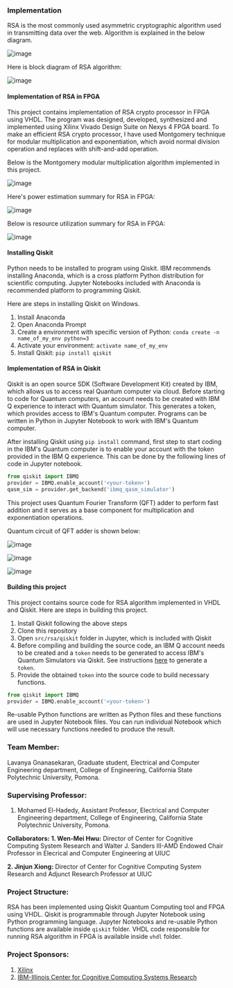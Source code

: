 ### Implementation

RSA is the most commonly used asymmetric cryptographic algorithm used in transmitting data over the web. Algorithm is explained in the below diagram.

![image](https://user-images.githubusercontent.com/54873229/70281821-e12fbe80-1770-11ea-82bd-d29b6a6eebaa.png)


Here is block diagram of RSA algorithm:

![image](https://user-images.githubusercontent.com/54873229/70281037-c8bea480-176e-11ea-8463-b31d70648327.png)


#### Implementation of RSA in FPGA

This project contains implementation of RSA crypto processor in FPGA using VHDL. The program was designed, developed, synthesized and implemented using Xilinx Vivado Design Suite on Nexys 4 FPGA board. To make an efficient RSA crypto processor, I have used Montgomery technique for modular multiplication and exponentiation, which avoid normal division operation and replaces with shift-and-add operation.

Below is the Montgomery modular multiplication algorithm implemented in this project.

![image](https://user-images.githubusercontent.com/54873229/70282370-68316680-1772-11ea-8429-4dddc83031c5.png)

Here's power estimation summary for RSA in FPGA:

![image](https://user-images.githubusercontent.com/54873229/70282626-3c62b080-1773-11ea-8754-a041d66aa12d.png)

Below is resource utilization summary for RSA in FPGA:

![image](https://user-images.githubusercontent.com/54873229/70282676-66b46e00-1773-11ea-9dbd-d5f3d64c1b7b.png)

#### Installing Qiskit

Python needs to be installed to program using Qiskit. IBM recommends installing Anaconda, which is a cross platform Python distribution for scientific computing. Jupyter Notebooks included with Anaconda is recommended platform to programming Qiskit.

Here are steps in installing Qiskit on Windows.

1. Install Anaconda
2. Open Anaconda Prompt
3. Create a environment with specific version of Python: `conda create -n name_of_my_env python=3`
4. Activate your environment: `activate name_of_my_env`
5. Install Qiskit: `pip install qiskit`


#### Implementation of RSA in Qiskit

Qiskit is an open source SDK (Software Development Kit) created by IBM, which allows us to access real Quantum computer via cloud. Before starting to code for Quantum computers, an account needs to be created with IBM Q experience to interact with Quantum simulator. This generates a token, which provides access to IBM's Quantum computer. Programs can be written in Python in Jupyter Notebook to work with IBM's Quantum computer.

After installing Qiskit using `pip install` command, first step to start coding in the IBM's Quantum computer is to enable your account with the token provided in the IBM Q experience. This can be done by the following lines of code in Jupyter notebook.

```python
from qiskit import IBMQ
provider = IBMQ.enable_account('<your-token>')
qasm_sim = provider.get_backend('ibmq_qasm_simulator')
```

This project uses Quantum Fourier Transform (QFT) adder to perform fast addition and it serves as a base component for multiplication and exponentiation operations.

Quantum circuit of QFT adder is shown below:

![image](https://user-images.githubusercontent.com/54873229/70283235-58ffe800-1775-11ea-88e7-1fea953602f5.png)

![image](https://user-images.githubusercontent.com/54873229/70283259-64ebaa00-1775-11ea-9c77-be2e50ae34da.png)

![image](https://user-images.githubusercontent.com/54873229/70283293-77fe7a00-1775-11ea-8b53-61366c5454e9.png)

#### Building this project

This project contains source code for RSA algorithm implemented in VHDL and Qiskit. Here are steps in building this project.

1. Install Qiskit following the above steps
2. Clone this repository
3. Open `src/rsa/qiskit` folder in Jupyter, which is included with Qiskit
4. Before compiling and building the source code, an IBM Q account needs to be created and a `token` needs to be generated to access IBM's Quantum Simulators via Qiskit. See instructions [here](https://qiskit.org/documentation/install.html#access-ibm-q-systems) to generate a `token`.
5. Provide the obtained `token` into the source code to build necessary functions.

```python
from qiskit import IBMQ
provider = IBMQ.enable_account('<your-token>')
```

Re-usable Python functions are written as Python files and these functions are used in Jupyter Notebook files. You can run individual Notebook which will use necessary functions needed to produce the result.


### Team Member:

Lavanya Gnanasekaran, Graduate student, Electrical and Computer Engineering department, College of Engineering, California State Polytechnic University, Pomona.

### Supervising Professor: 
1. Mohamed El-Hadedy, Assistant Professor, Electrical and Computer Engineering department, College of Engineering, California State Polytechnic University, Pomona.

**Collaborators:**
**1. Wen-Mei Hwu:**  Director of Center for Cognitive Computing System Research and Walter J. Sanders III-AMD Endowed Chair Professor in Elecrical and Computer Engineering at UIUC 

**2. Jinjun Xiong:** Director of Center for Cognitive Computing System Research and Adjunct Research Professor at UIUC  


### Project Structure:
RSA has been implemented using Qiskit Quantum Computing tool and FPGA using VHDL. Qiskit is programmable through Jupyter Notebook using Python programming language. Jupyter Notebooks and re-usable Python functions are available inside `qiskit` folder. VHDL code responsible for running RSA algorithm in FPGA is available inside `vhdl` folder.

### Project Sponsors:

1. [Xilinx](https://www.xilinx.com/)
2. [IBM-Illinois Center for Cognitive Computing Systems Research](https://www.c3sr.com/)
